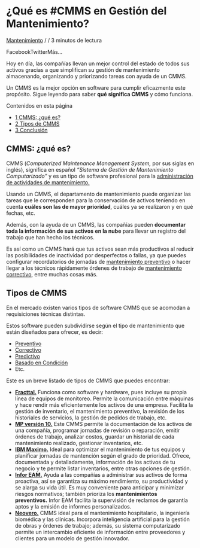 # ¿Qué es #CMMS en Gestión del Mantenimiento?

[Mantenimiento](https://blog.comparasoftware.com/gestion-mantenimiento/) / / 3 minutos de lectura

FacebookTwitterMás...

  

Hoy en día, las compañías llevan un mejor control del estado de todos sus activos gracias a que simplifican su gestión de mantenimiento almacenando, organizando y priorizando tareas con ayuda de un CMMS.

Un CMMS es la mejor opción en software para cumplir eficazmente este propósito. Sigue leyendo para saber **qué significa CMMS** y cómo funciona.

Contenidos en esta página

-   [1 CMMS: ¿qué es?](https://blog.comparasoftware.com/cmms/#CMMS-que-es)
-   [2 Tipos de CMMS](https://blog.comparasoftware.com/cmms/#Tipos-de-CMMS)
-   [3 Conclusión](https://blog.comparasoftware.com/cmms/#Conclusion)

## CMMS: ¿qué es?

CMMS (_Computerized Maintenance Management System,_ por sus siglas en inglés), significa en español _“Sistema de Gestión de Mantenimiento Computarizado”_ y es un tipo de software profesional para la [administración de actividades de mantenimiento.](https://blog.comparasoftware.com/mantenimiento/)

Usando un CMMS, el departamento de mantenimiento puede organizar las tareas que le corresponden para la conservación de activos teniendo en cuenta **cuáles son las de mayor prioridad**, cuáles ya se realizaron y en qué fechas, etc.

Además, con la ayuda de un CMMS, las compañías pueden **documentar toda la información de sus activos** **en la nube** para llevar un registro del trabajo que han hecho los técnicos.

Es así como un CMMS hará que tus activos sean más productivos al reducir las posibilidades de inactividad por desperfectos o fallas, ya que puedes configurar recordatorios de jornadas de [mantenimiento preventivo](https://blog.comparasoftware.com/mantenimiento-preventivo/) o hacer llegar a los técnicos rápidamente órdenes de trabajo de [mantenimiento correctivo](https://blog.comparasoftware.com/mantenimiento-correctivo/), entre muchas cosas más.

## Tipos de CMMS

En el mercado existen varios tipos de software CMMS que se acomodan a requisiciones técnicas distintas.

Estos software pueden subdividirse según el tipo de mantenimiento que están diseñados para ofrecer, es decir:

-   [Preventivo](https://blog.comparasoftware.com/mantenimiento-preventivo/)
-   [Correctivo](https://blog.comparasoftware.com/mantenimiento-correctivo/)
-   [Predictivo](https://blog.comparasoftware.com/mantenimiento-predictivo/)
-   [Basado en Condición](https://blog.comparasoftware.com/mantenimiento-basado-en-condicion/)
-   Etc.

Este es un breve listado de tipos de CMMS que puedes encontrar:

-   **[Fracttal.](https://www.comparasoftware.com/fracttal)** Funciona como software y hardware, pues incluye su propia línea de equipos de monitoreo. Permite la comunicación entre máquinas y hace rendir más eficientemente los activos de una empresa. Facilita la gestión de inventario, el mantenimiento preventivo, la revisión de los historiales de servicios, la gestión de pedidos de trabajo, etc.
-   **[MP versión 10.](https://www.comparasoftware.com/cmms-mp-version-10)** Este CMMS permite la documentación de los activos de una compañía, programar jornadas de revisión o reparación, emitir órdenes de trabajo, analizar costos, guardar un historial de cada mantenimiento realizado, gestionar inventarios, etc.
-   **[IBM Maximo.](https://www.comparasoftware.com/ibm-maximo)** Ideal para optimizar el mantenimiento de tus equipos y planificar jornadas de mantención según el grado de prioridad. Ofrece, documentada y detalladamente, información de los activos de tu negocio y te permite listar inventarios, entre otras opciones de gestión.
-   **[Infor EAM.](https://www.comparasoftware.com/infor-eam)** Ayuda a las compañías a administrar sus activos de forma proactiva, así se garantiza su máximo rendimiento, su productividad y se alarga su vida útil. Es muy conveniente para anticipar y minimizar riesgos normativos; también prioriza los **mantenimientos preventivos.** Infor EAM facilita la supervisión de reclamos de garantía aptos y la emisión de informes personalizados.
-   **[Neovero.](https://www.comparasoftware.com/neovero)** CMMS ideal para el mantenimiento hospitalario, la ingeniería biomédica y las clínicas. Incorpora inteligencia artificial para la gestión de obras y órdenes de trabajo; además, su sistema computarizado permite un intercambio eficiente de información entre proveedores y clientes para un modelo de gestión innovador.